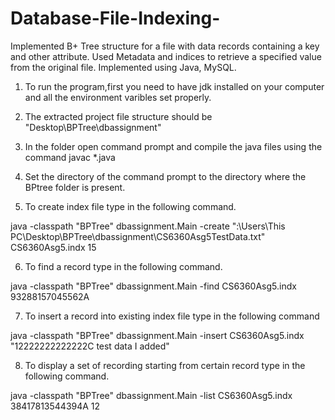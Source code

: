 # Database-File-Indexing-
Implemented B+ Tree structure for a file with data records containing a key and other attribute. Used Metadata and indices to retrieve a specified value from the original file. Implemented using Java, MySQL. 




1. To run the program,first you need to have jdk installed on your computer and all the environment varibles set properly.

2. The extracted project file structure should be "Desktop\BPTree\dbassignment" 

3. In the folder open command prompt and compile the java files using the command  javac *.java

4. Set the directory of the command prompt to the directory where the BPtree folder is present.

5. To create index file  type in the following command.

java -classpath "BPTree" dbassignment.Main -create ":\Users\This PC\Desktop\BPTree\dbassignment\CS6360Asg5TestData.txt" CS6360Asg5.indx 15

6. To find a record type in the following command.

java -classpath "BPTree" dbassignment.Main -find CS6360Asg5.indx 93288157045562A


7. To insert a record into existing index file type in the following command

java -classpath "BPTree" dbassignment.Main -insert CS6360Asg5.indx  "12222222222222C test data I added"

8. To display a set of recording starting from certain record type in the following command.

java -classpath "BPTree" dbassignment.Main -list CS6360Asg5.indx 38417813544394A 12


